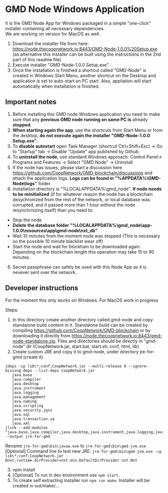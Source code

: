 # GMD Node Windows Application #
It is the GMD Node App for Windows packaged in a simple "one-click" installer containing all necessary dependencies.  
We are working on version for MacOS as well.  



1. Download the installer file from here: https://node.thecoopnetwork.io:8443/GMD-Node-1.0.0%20Setup.exe (as alternative this installer can be built using the instructions in the 2nd part of this readme file)
2. Execute installer "GMD-Node-1.0.0 Setup.exe".
3. Once the installation is finished a shortcut called "GMD-Node" is created in Windows Start Menu, another shortcut on the Desktop and application is set to auto-start on PC start. Also, appliation will start automatically when installation is finished.

## Important notes ##
1. Before installing this GMD node Windows application you need to make sure that any **previous GMD node running on same PC is** already **stopped**.  
2. **When starting again the app**, use the shortcuts from Start Menu or from the desktop, **do not execute again the installer "GMD-Node-1.0.0 Setup.exe".**
3. To **disable autostart** open Task Manager (shortcut Ctrl+Shift+Esc) -> Go to "Startup" tab -> Disable "Update" app published by Github.  
4. To **uninstall the node**, use standard Windows approach: Control Panel-> Programs and Features -> Select "GMD Node" -> Uninstall
5. If the node has issues, please start a discussion here https://github.com/CoopNetwork/GMD-blockchain/discussions and attach the application logs. **Logs can be found in "%APPDATA%\GMD-Node\logs"** folder.
6. Installation directory is "%LOCALAPPDATA%\gmd_node". **If node needs to be reinitialized** (if for whatever reason the node has a blockchain desychronized from the rest of the network, or local database was corrupted, and it passed more than 1 hour without the node resynchrnizing itself) than you need to:
  - Stop the node
  - **Delete the database folder "%LOCALAPPDATA%\gmd_node\app-1.0.0\resources\app\gmd-node\nxt_db"**
  - Wait 10 minutes from the moment node was stopped (This is necessary so the possible 10 minute blacklist wear off)
  - Start the node and wait for blockhain to be downloaded again. Depending on the blockchain length this operation may take 15 to 90 minutes.
 6. Secret passphrase can safely be used with this Node App as it is nevever sent over the network. 



## Developer instructions ##
For the moment this only works on Windows. For MacOS work in progress

Steps:
1. In this directory create another directory called gmd-node and copy standalone build content in it. Standalone build can be created by compiling https://github.com/CoopNetwork/GMD-blockchain or by downloading it directly from https://node.thecoopnetwork.io:8443/gmd-node-standalone.zip. Files and directories should be directly in "gmd-node" dir (CoopNetwork.jar, start.bat, start.sh, conf, html, lib)
2. Create custom JRE and copy it to gmd-node, under directory jre-for-gmd (create it).
``` 
jdeps -cp lib\*;conf;CoopNetwork.jar --multi-release 9 --ignore-missing-deps --list-deps CoopNetwork.jar
   java.base
   java.compiler
   java.desktop
   java.instrument
   java.logging
   java.management
   java.naming
   java.scripting
   java.security.jgss
   java.sql
   java.transaction.xa
   java.xml
jlink --add-modules "java.base,java.compiler,java.desktop,java.instrument,java.logging,java.management,java.naming,java.scripting,java.security.jgss,java.sql,java.transaction.xa,java.xml" --output jre-for-gmd
```
Rename `jre-for-gmd\bin\javaw.exe` to `jre-for-gmd\bin\gmd-jvm.exe`  
[Optional] Command line to test new JRE: `jre-for-gmd\bin\gmd-jvm.exe -cp lib\*;conf;CoopNetwork.jar -Dnxt.runtime.dirProvider=nxt.env.DefaultDirProvider nxt.Nxt`

3. npm install
4. [Optional] To run in dev environment use `npm start`.
5. To create self extracting installer run `npm run make`. Installer will be created in out/make/...
